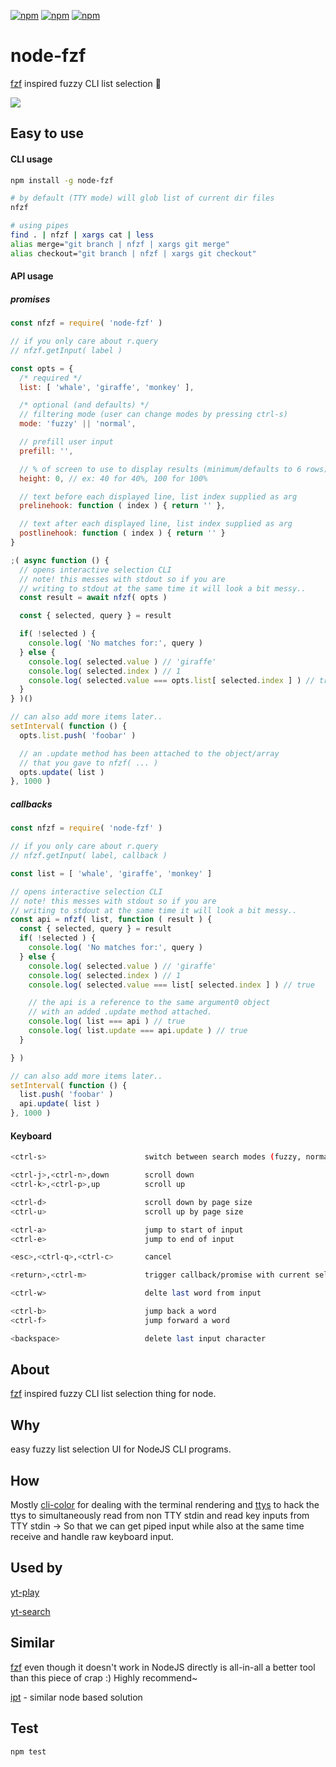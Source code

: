 [![npm](https://img.shields.io/npm/v/node-fzf.svg?maxAge=3600&style=flat-square)](https://www.npmjs.com/package/node-fzf)
[![npm](https://img.shields.io/npm/dm/node-fzf.svg?maxAge=3600)](https://www.npmjs.com/package/node-fzf)
[![npm](https://img.shields.io/npm/l/node-fzf.svg?maxAge=3600&style=flat-square)](https://github.com/talmobi/node-fzf/blob/master/LICENSE)

#  node-fzf
[fzf](https://github.com/junegunn/fzf) inspired fuzzy CLI list selection 🎀

![](https://i.imgur.com/SFUV5nW.gif)

## Easy to use

#### CLI usage
```bash
npm install -g node-fzf

# by default (TTY mode) will glob list of current dir files
nfzf

# using pipes
find . | nfzf | xargs cat | less
alias merge="git branch | nfzf | xargs git merge"
alias checkout="git branch | nfzf | xargs git checkout"
```

#### API usage

##### promises
```js
const nfzf = require( 'node-fzf' )

// if you only care about r.query
// nfzf.getInput( label )

const opts = {
  /* required */
  list: [ 'whale', 'giraffe', 'monkey' ],

  /* optional (and defaults) */
  // filtering mode (user can change modes by pressing ctrl-s)
  mode: 'fuzzy' || 'normal',

  // prefill user input
  prefill: '',

  // % of screen to use to display results (minimum/defaults to 6 rows)
  height: 0, // ex: 40 for 40%, 100 for 100%

  // text before each displayed line, list index supplied as arg
  prelinehook: function ( index ) { return '' },

  // text after each displayed line, list index supplied as arg
  postlinehook: function ( index ) { return '' }
}

;( async function () {
  // opens interactive selection CLI
  // note! this messes with stdout so if you are
  // writing to stdout at the same time it will look a bit messy..
  const result = await nfzf( opts )

  const { selected, query } = result

  if( !selected ) {
    console.log( 'No matches for:', query )
  } else {
    console.log( selected.value ) // 'giraffe'
    console.log( selected.index ) // 1
    console.log( selected.value === opts.list[ selected.index ] ) // true
  }
} )()

// can also add more items later..
setInterval( function () {
  opts.list.push( 'foobar' )

  // an .update method has been attached to the object/array
  // that you gave to nfzf( ... )
  opts.update( list )
}, 1000 )
```

##### callbacks
```js
const nfzf = require( 'node-fzf' )

// if you only care about r.query
// nfzf.getInput( label, callback )

const list = [ 'whale', 'giraffe', 'monkey' ]

// opens interactive selection CLI
// note! this messes with stdout so if you are
// writing to stdout at the same time it will look a bit messy..
const api = nfzf( list, function ( result ) {
  const { selected, query } = result
  if( !selected ) {
    console.log( 'No matches for:', query )
  } else {
    console.log( selected.value ) // 'giraffe'
    console.log( selected.index ) // 1
    console.log( selected.value === list[ selected.index ] ) // true

    // the api is a reference to the same argument0 object
    // with an added .update method attached.
    console.log( list === api ) // true
    console.log( list.update === api.update ) // true
  }

} )

// can also add more items later..
setInterval( function () {
  list.push( 'foobar' )
  api.update( list )
}, 1000 )
```

#### Keyboard
```bash
<ctrl-s>                      switch between search modes (fuzzy, normal/exact)

<ctrl-j>,<ctrl-n>,down        scroll down
<ctrl-k>,<ctrl-p>,up          scroll up

<ctrl-d>                      scroll down by page size
<ctrl-u>                      scroll up by page size

<ctrl-a>                      jump to start of input
<ctrl-e>                      jump to end of input

<esc>,<ctrl-q>,<ctrl-c>       cancel

<return>,<ctrl-m>             trigger callback/promise with current selection and exit

<ctrl-w>                      delte last word from input

<ctrl-b>                      jump back a word
<ctrl-f>                      jump forward a word

<backspace>                   delete last input character
```

## About
[fzf](https://github.com/junegunn/fzf) inspired fuzzy CLI list selection thing for node.

## Why
easy fuzzy list selection UI for NodeJS CLI programs.

## How
Mostly [cli-color](https://github.com/medikoo/cli-color) for dealing with the terminal rendering
and [ttys](https://github.com/TooTallNate/ttys) to hack the ttys to simultaneously
read from non TTY stdin and read key inputs from TTY stdin -> So that we can get piped input while
also at the same time receive and handle raw keyboard input.

## Used by
[yt-play](https://github.com/talmobi/yt-play)

[yt-search](https://github.com/talmobi/yt-search)

## Similar
[fzf](https://github.com/junegunn/fzf) even though it doesn't work in NodeJS directly is all-in-all a better tool than this piece of crap :) Highly recommend~

[ipt](https://github.com/ruyadorno/ipt) - similar node based solution

## Test
```bash
npm test
```

